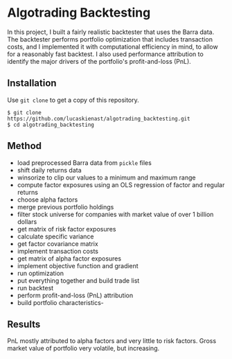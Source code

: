 # Algotrading Backtesting
In this project, I built a fairly realistic backtester that uses the Barra data. The backtester performs portfolio optimization that includes transaction costs, and I implemented it with computational efficiency in mind, to allow for a reasonably fast backtest. I also used performance attribution to identify the major drivers of the portfolio's profit-and-loss (PnL).

## Installation
Use `git clone` to get a copy of this repository.
```
$ git clone https://github.com/lucaskienast/algotrading_backtesting.git
$ cd algotrading_backtesting
```

## Method
- load preprocessed Barra data from `pickle` files
- shift daily returns data
- winsorize to clip our values to a minimum and maximum range
- compute factor exposures using an OLS regression of factor and regular returns
- choose alpha factors
- merge previous portfolio holdings
- filter stock universe for companies with market value of over 1 billion dollars
- get matrix of risk factor exposures
- calculate specific variance
- get factor covariance matrix
- implement transaction costs
- get matrix of alpha factor exposures
- implement objective function and gradient
- run optimization
- put everything together and build trade list
- run backtest
- perform profit-and-loss (PnL) attribution
- build portfolio characteristics- 

## Results
PnL mostly attributed to alpha factors and very little to risk factors. Gross market value of portfolio very volatile, but increasing.
